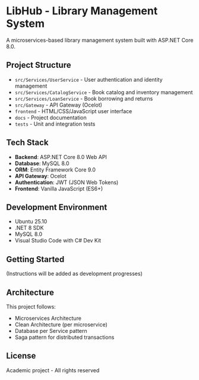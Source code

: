 # LibHub - Library Management System

A microservices-based library management system built with ASP.NET Core 8.0.

## Project Structure

- `src/Services/UserService` - User authentication and identity management
- `src/Services/CatalogService` - Book catalog and inventory management
- `src/Services/LoanService` - Book borrowing and returns
- `src/Gateway` - API Gateway (Ocelot)
- `frontend` - HTML/CSS/JavaScript user interface
- `docs` - Project documentation
- `tests` - Unit and integration tests

## Tech Stack

- **Backend**: ASP.NET Core 8.0 Web API
- **Database**: MySQL 8.0
- **ORM**: Entity Framework Core 9.0
- **API Gateway**: Ocelot
- **Authentication**: JWT (JSON Web Tokens)
- **Frontend**: Vanilla JavaScript (ES6+)

## Development Environment

- Ubuntu 25.10
- .NET 8 SDK
- MySQL 8.0
- Visual Studio Code with C# Dev Kit

## Getting Started

(Instructions will be added as development progresses)

## Architecture

This project follows:
- Microservices Architecture
- Clean Architecture (per microservice)
- Database per Service pattern
- Saga pattern for distributed transactions

## License

Academic project - All rights reserved
